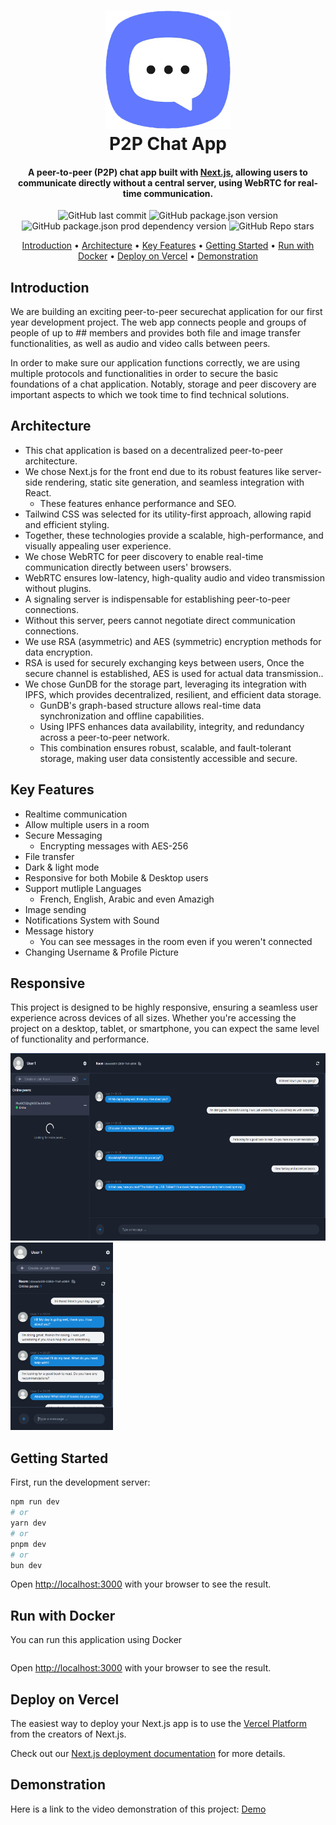 
<h1 align="center">
<img src="public/logo.png" alt="Markdownify" width="200">
  <br>
  P2P Chat App
  <br>
</h1>

<h4 align="center">A peer-to-peer (P2P) chat app built with <a href="https://nextjs.org" target="_blank">Next.js</a>, allowing users to communicate directly without a central server, using WebRTC for real-time communication.</h4>

<p align="center">
<img alt="GitHub last commit" src="https://img.shields.io/github/last-commit/furycodz/p2p-chatapp">
<img alt="GitHub package.json version" src="https://img.shields.io/github/package-json/v/furycodz/p2p-chatapp">
<img alt="GitHub package.json prod dependency version" src="https://img.shields.io/github/package-json/dependency-version/furycodz/p2p-chatapp/react">
<img alt="GitHub Repo stars" src="https://img.shields.io/github/stars/furycodz/p2p-chatapp">


</p>

<p align="center">
  <a href="#introduction">Introduction</a> •
  <a href="#architecture">Architecture</a> •
  <a href="#key-features">Key Features</a> •
  <a href="#getting-started">Getting Started</a> •
  <a href="#run-with-docker">Run with Docker</a> •
  <a href="#deploy-on-vercel">Deploy on Vercel</a> •
  <a href="#demonstration">Demonstration</a>
</p>



## Introduction

We are building an exciting peer-to-peer securechat application for our first year development project. The web app connects people and groups of people of up to ## members and provides both file and image transfer functionalities, as well as audio and video calls between peers.

In order to make sure our application functions correctly, we are using multiple protocols and functionalities in order to secure the basic foundations of a chat application. Notably, storage and peer discovery are important aspects to which we took time to find technical solutions. 

## Architecture

- This chat application is based on a decentralized peer-to-peer architecture.
- We chose Next.js for the front end due to its robust features like server-side rendering, static site generation, and seamless integration with React.
  - These features enhance performance and SEO.
- Tailwind CSS was selected for its utility-first approach, allowing rapid and efficient styling.
- Together, these technologies provide a scalable, high-performance, and visually appealing user experience.
- We chose WebRTC for peer discovery to enable real-time communication directly between users' browsers.
- WebRTC ensures low-latency, high-quality audio and video transmission without plugins.
- A signaling server is indispensable for establishing peer-to-peer connections.
- Without this server, peers cannot negotiate direct communication connections.
- We use RSA (asymmetric) and AES (symmetric) encryption methods for data encryption.
- RSA is used for securely exchanging keys between users, Once the secure channel is established, AES is used for actual data transmission..
- We chose GunDB for the storage part, leveraging its integration with IPFS, which provides decentralized, resilient, and efficient data storage.
  - GunDB's graph-based structure allows real-time data synchronization and offline capabilities.
  - Using IPFS enhances data availability, integrity, and redundancy across a peer-to-peer network.
  - This combination ensures robust, scalable, and fault-tolerant storage, making user data consistently accessible and secure.


## Key Features
- Realtime communication
- Allow multiple users in a room
- Secure Messaging
  - Encrypting messages with AES-256
- File transfer
- Dark & light mode
- Responsive for both Mobile & Desktop users
- Support mutliple Languages
  - French, English, Arabic and even Amazigh
- Image sending
- Notifications System with Sound
- Message history
  - You can see messages in the room even if you weren't connected
- Changing Username & Profile Picture

## Responsive 
This project is designed to be highly responsive, ensuring a seamless user experience across devices of all sizes. Whether you're accessing the project on a desktop, tablet, or smartphone, you can expect the same level of functionality and performance.
<div class="flex">
    <img src="public/desktop.png" alt="Markdownify" height="300">
    <img src="public/mobile.png" alt="Markdownify" height="300">
    
</div>


## Getting Started

First, run the development server:

```bash
npm run dev
# or
yarn dev
# or
pnpm dev
# or
bun dev
```

Open [http://localhost:3000](http://localhost:3000) with your browser to see the result.


## Run with Docker
You can run this application using Docker

```bash

```

Open [http://localhost:3000](http://localhost:3000) with your browser to see the result.

## Deploy on Vercel

The easiest way to deploy your Next.js app is to use the [Vercel Platform](https://vercel.com/new?utm_medium=default-template&filter=next.js&utm_source=create-next-app&utm_campaign=create-next-app-readme) from the creators of Next.js.

Check out our [Next.js deployment documentation](https://nextjs.org/docs/deployment) for more details.

## Demonstration
Here is a link to the video demonstration of this project: <a href="https://youtube.com" target="_blank">Demo</a>